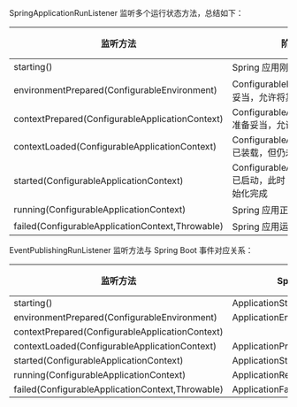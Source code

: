 SpringApplicationRunListener 监听多个运行状态方法，总结如下：

| 监听方法                                         | 阶段说明                                                     | 版本 |
| ------------------------------------------------ | ------------------------------------------------------------ | ---- |
| starting()                                       | Spring 应用刚启动                                            | 1.0  |
| environmentPrepared(ConfigurableEnvironment)     | ConfigurableEnvironment 准备妥当，允许将其调整               | 1.0  |
| contextPrepared(ConfigurableApplicationContext)  | ConfigurableApplicationContext 准备妥当，允许将其调整        | 1.0  |
| contextLoaded(ConfigurableApplicationContext)    | ConfigurableApplicationContext 已装载，但仍未启动            | 1.0  |
| started(ConfigurableApplicationContext)          | ConfigurableApplicationContext 已启动，此时 Spring Bean 已初始化完成 | 2.0  |
| running(ConfigurableApplicationContext)          | Spring 应用正在运行                                          | 2.0  |
| failed(ConfigurableApplicationContext,Throwable) | Spring 应用运行失败                                          | 2.0  |

EventPublishingRunListener 监听方法与 Spring Boot 事件对应关系：

| 监听方法                                         | Spring Boot 事件                    | 版本 |
| ------------------------------------------------ | ----------------------------------- | ---- |
| starting()                                       | ApplicationStartingEvent            | 1.5  |
| environmentPrepared(ConfigurableEnvironment)     | ApplicationEnvironmentPreparedEvent | 1.0  |
| contextPrepared(ConfigurableApplicationContext)  |                                     |      |
| contextLoaded(ConfigurableApplicationContext)    | ApplicationPreparedEvent            | 1.0  |
| started(ConfigurableApplicationContext)          | ApplicationStartedEvent             | 2.0  |
| running(ConfigurableApplicationContext)          | ApplicationReadyEvent               | 2.0  |
| failed(ConfigurableApplicationContext,Throwable) | ApplicationFailedEvent              | 1.0  |

